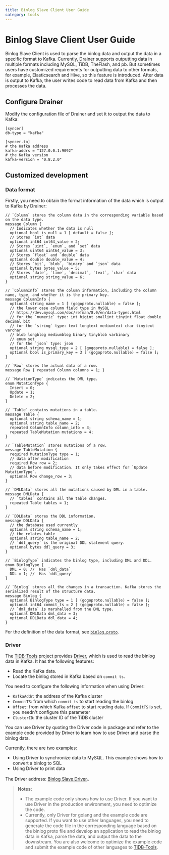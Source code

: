 ```yaml
---
title: Binlog Slave Client User Guide
category: tools
---
```


# Binlog Slave Client User Guide

Binlog Slave Client is used to parse the binlog data and output the data in a specific format to Kafka. Currently, Drainer supports outputting data in multiple formats including MySQL, TiDB, TheFlash, and pb. But sometimes users have customized requirements for outputting data to other formats, for example, Elasticsearch and Hive, so this feature is introduced. After data is output to Kafka, the user writes code to read data from Kafka and then processes the data.

## Configure Drainer

Modify the configuration file of Drainer and set it to output the data to Kafka:

```
[syncer]
db-type = "kafka"

[syncer.to]
# the Kafka address
kafka-addrs = "127.0.0.1:9092"
# the Kafka version
kafka-version = "0.8.2.0"
```

## Customized development

### Data format

Firstly, you need to obtain the format information of the data which is output to Kafka by Drainer:

```
// `Column` stores the column data in the corresponding variable based on the data type.
message Column {
  // Indicates whether the data is null
  optional bool is_null = 1 [ default = false ];
  // Stores `int` data
  optional int64 int64_value = 2;
  // Stores `uint`, `enum`, and `set` data
  optional uint64 uint64_value = 3;
  // Stores `float` and `double` data
  optional double double_value = 4;
  // Stores `bit`, `blob`, `binary` and `json` data
  optional bytes bytes_value = 5;
  // Stores `date`, `time`, `decimal`, `text`, `char` data
  optional string string_value = 6;
}

// `ColumnInfo` stores the column information, including the column name, type, and whether it is the primary key.
message ColumnInfo {
  optional string name = 1 [ (gogoproto.nullable) = false ];
  // the lower case column field type in MySQL
  // https://dev.mysql.com/doc/refman/8.0/en/data-types.html
  // for the `numeric` type: int bigint smallint tinyint float double decimal bit
  // for the `string` type: text longtext mediumtext char tinytext varchar
  // blob longblog mediumblog binary tinyblob varbinary
  // enum set
  // for the `json` type: json
  optional string mysql_type = 2 [ (gogoproto.nullable) = false ];
  optional bool is_primary_key = 3 [ (gogoproto.nullable) = false ];
}

// `Row` stores the actual data of a row.
message Row { repeated Column columns = 1; }

// `MutationType` indicates the DML type.
enum MutationType {
  Insert = 0;
  Update = 1;
  Delete = 2;
}

// `Table` contains mutations in a table.
message Table {
  optional string schema_name = 1;
  optional string table_name = 2;
  repeated ColumnInfo column_info = 3;
  repeated TableMutation mutations = 4;
}

// `TableMutation` stores mutations of a row.
message TableMutation {
  required MutationType type = 1;
  // data after modification
  required Row row = 2;
  // data before modification. It only takes effect for `Update MutationType`.
  optional Row change_row = 3;
}

// `DMLData` stores all the mutations caused by DML in a table.
message DMLData {
  // `tables` contains all the table changes.
  repeated Table tables = 1;
}

// `DDLData` stores the DDL information.
message DDLData {
  // the database used currently
  optional string schema_name = 1;
  // the relates table
  optional string table_name = 2;
  // `ddl_query` is the original DDL statement query.
  optional bytes ddl_query = 3;
}

// `BinlogType` indicates the binlog type, including DML and DDL.
enum BinlogType {
  DML = 0; //  Has `dml_data`
  DDL = 1; //  Has `ddl_query`
}

// `Binlog` stores all the changes in a transaction. Kafka stores the serialized result of the structure data.
message Binlog {
  optional BinlogType type = 1 [ (gogoproto.nullable) = false ];
  optional int64 commit_ts = 2 [ (gogoproto.nullable) = false ];
  // `dml_data` is marshalled from the DML type.
  optional DMLData dml_data = 3;
  optional DDLData ddl_data = 4;
}
```

For the definition of the data format, see [`binlog.proto`](https://github.com/pingcap/tidb-tools/blob/master/tidb_binlog/slave_binlog_proto/proto/binlog.proto).

### Driver

The [TiDB-Tools](https://github.com/pingcap/tidb-tools/) project provides [Driver](https://github.com/pingcap/tidb-tools/tree/master/tidb_binlog/driver), which is used to read the binlog data in Kafka. It has the following features:

* Read the Kafka data.
* Locate the binlog stored in Kafka based on `commit ts`.

You need to configure the following information when using Driver:

* `KafkaAddr`: the address of the Kafka cluster
* `CommitTS`: from which `commit ts` to start reading the binlog
* `Offset`: from which Kafka `offset` to start reading data. If `CommitTS` is set, you needn't configure this parameter
* `ClusterID`: the cluster ID of the TiDB cluster

You can use Driver by quoting the Driver code in package and refer to the example code provided by Driver to learn how to use Driver and parse the binlog data. 

Currently, there are two examples:

* Using Driver to synchronize data to MySQL. This example shows how to convert a binlog to SQL
* Using Driver to print data

The Driver address: [Binlog Slave Driver](https://github.com/pingcap/tidb-tools/tree/master/tidb_binlog/driver)。

> **Notes:**
>
> - The example code only shows how to use Driver. If you want to use Driver in the production environment, you need to optimize the code.
> - Currently, only Driver for golang and the example code are supported. If you want to use other languages, you need to generate the code file in the corresponding language based on the binlog proto file and develop an application to read the binlog data in Kafka, parse the data, and output the data to the downstream. You are also welcome to optimize the example code and submit the example code of other languages to [TiDB-Tools](https://github.com/pingcap/tidb-tools).
